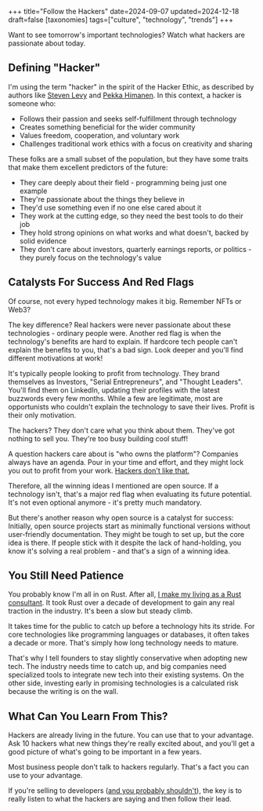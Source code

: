 +++
title="Follow the Hackers"
date=2024-09-07
updated=2024-12-18
draft=false
[taxonomies]
tags=["culture", "technology", "trends"]
+++

Want to see tomorrow's important technologies?
Watch what hackers are passionate about today.

## Defining "Hacker"

I'm using the term "hacker" in the spirit of the Hacker Ethic, as described by authors like [Steven Levy](https://en.wikipedia.org/wiki/Steven_Levy) and [Pekka Himanen](https://en.wikipedia.org/wiki/Pekka_Himanen).
In this context, a hacker is someone who:

- Follows their passion and seeks self-fulfillment through technology
- Creates something beneficial for the wider community
- Values freedom, cooperation, and voluntary work
- Challenges traditional work ethics with a focus on creativity and sharing

These folks are a small subset of the population, but they have some traits that make them excellent predictors of the future:

- They care deeply about their field - programming being just one example
- They're passionate about the things they believe in
- They'd use something even if no one else cared about it
- They work at the cutting edge, so they need the best tools to do their job
- They hold strong opinions on what works and what doesn't, backed by solid evidence
- They don't care about investors, quarterly earnings reports, or politics - they purely focus on the technology's value

## Catalysts For Success And Red Flags

Of course, not every hyped technology makes it big.
Remember NFTs or Web3?

The key difference?
Real hackers were never passionate about these technologies - ordinary people were. 
Another red flag is when the technology's benefits are hard to explain.
If hardcore tech people can't explain the benefits to you, that's a bad sign.
Look deeper and you'll find different motivations at work!

It's typically people looking to profit from technology.
They brand themselves as Investors, "Serial Entrepreneurs", and "Thought Leaders".
You'll find them on LinkedIn, updating their profiles with the latest buzzwords every few months.
While a few are legitimate, most are opportunists who couldn't explain the technology to save their lives.
Profit is their only motivation.

The hackers?
They don't care what you think about them.
They've got nothing to sell you.
They're too busy building cool stuff!

A question hackers care about is "who owns the platform"?
Companies always have an agenda.
Pour in your time and effort, and they might lock you out to profit from your work.
[Hackers don't like that.](https://news.ycombinator.com/item?id=39772562)

Therefore, all the winning ideas I mentioned are open source.
If a technology isn't, that's a major red flag when evaluating its future potential.
It's not even optional anymore - it's pretty much mandatory.

But there's another reason why open source is a catalyst for success:
Initially, open source projects start as minimally functional versions without user-friendly documentation.
They might be tough to set up, but the core idea is there.
If people stick with it despite the lack of hand-holding, you know it's solving a real problem - and that's a sign of a winning idea.

## You Still Need Patience 

You probably know I'm all in on Rust.
After all, [I make my living as a Rust consultant](https://corrode.dev).
It took Rust over a decade of development to gain any real traction in the industry.
It's been a slow but steady climb.

It takes time for the public to catch up before a technology hits its stride.
For core technologies like programming languages or databases, it often takes a decade or more.
That's simply how long technology needs to mature.

That's why I tell founders to stay slightly conservative when adopting new tech.
The industry needs time to catch up, and big companies need specialized tools to integrate new tech into their existing systems.
On the other side, investing early in promising technologies is a calculated risk because the writing is on the wall.

## What Can You Learn From This?

Hackers are already living in the future.
You can use that to your advantage.
Ask 10 hackers what new things they're really excited about, and you'll get a good picture of what's going to be important in a few years.

Most business people don't talk to hackers regularly.
That's a fact you can use to your advantage.

If you're selling to developers ([and you probably shouldn't](/2024/selling-to-developers/)), the key is to really listen to what the hackers are saying and then follow their lead.